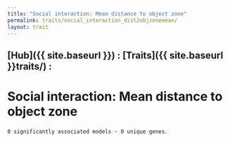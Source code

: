 ```yaml
---
title: "Social interaction: Mean distance to object zone"
permalink: traits/social_interaction_dist2objzonemean/
layout: trait
---
```


## [Hub]({{ site.baseurl }}) : [Traits]({{ site.baseurl }}traits/) : 

# Social interaction: Mean distance to object zone
`0 significantly associated models · 0 unique genes`.

